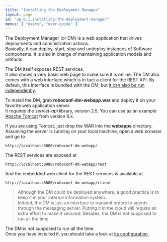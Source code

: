 ```yaml
---
title: "Installing the Deployment Manager"
layout: page
id: "ug.0.1.installing-the-deployment-manager"
menus: [ "users", "user-guide" ]
---
```


The Deployment Manager (or DM) is a web application that drives deployments and administration actions.  
Basically, it can deploy, start, stop and undeploy instances of Software components. It is also in charge
of maintaining application models and artifacts.

The DM itself exposes REST services.  
It also shows a very basic web page to make sure it is online. The DM also comes with a web interface which is
in fact a client for the REST API. By default, this interface is bundled with the DM, but [it can also be run
independently](launching-the-web-administration.html).

To install the DM, grab **roboconf-dm-webapp.war** and deploy it on your favorite web application server.  
It requires the *servlet-api* library, version 2.5. You can use as an example [Apache Tomcat](https://tomcat.apache.org/whichversion.html)
from version 6.x.

If you are using Tomcat, just drop the WAR into the **webapps** directory.  
Assuming the server is running on your local machine, open a web browser 
and go to 

	http://localhost:8080/roboconf-dm-webapp/

The REST services are exposed at

	http://localhost:8080/roboconf-dm-webapp/rest
	
And the embedded web client for the REST services is available at

	http://localhost:8080/roboconf-dm-webapp/client

> Although the DM could be deployed anywhere, a good practice is to keep it in your internal information system.  
> Indeed, the DM is just an interface to transmit orders to agents through the messaging server. Putting it in
> the cloud will require an extra effort to make it secured. Besides, the DM is not supposed to run all the time.

The DM is not supposed to run all the time.  
Once you have installed it, you should take a look at [its configuration](configuring-the-deployment-manager.html).
